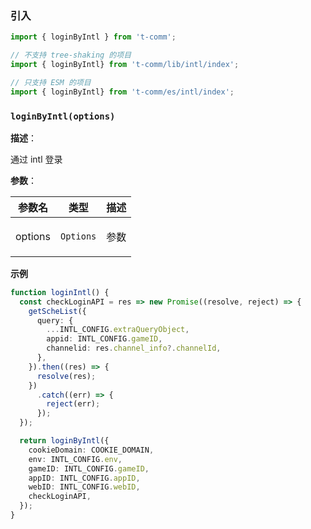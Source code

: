 
### 引入

```ts
import { loginByIntl } from 't-comm';

// 不支持 tree-shaking 的项目
import { loginByIntl} from 't-comm/lib/intl/index';

// 只支持 ESM 的项目
import { loginByIntl} from 't-comm/es/intl/index';
```


### `loginByIntl(options)` 


**描述**：<p>通过 intl 登录</p>

**参数**：


| 参数名 | 类型 | 描述 |
| --- | --- | --- |
| options | <code>Options</code> | <p>参数</p> |



**示例**

```ts
function loginIntl() {
  const checkLoginAPI = res => new Promise((resolve, reject) => {
    getScheList({
      query: {
        ...INTL_CONFIG.extraQueryObject,
        appid: INTL_CONFIG.gameID,
        channelid: res.channel_info?.channelId,
      },
    }).then((res) => {
      resolve(res);
    })
      .catch((err) => {
        reject(err);
      });
  });

  return loginByIntl({
    cookieDomain: COOKIE_DOMAIN,
    env: INTL_CONFIG.env,
    gameID: INTL_CONFIG.gameID,
    appID: INTL_CONFIG.appID,
    webID: INTL_CONFIG.webID,
    checkLoginAPI,
  });
}

```
